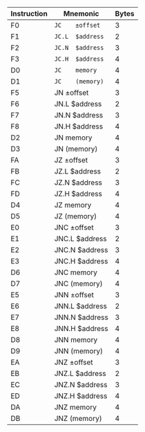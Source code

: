 |Instruction|Mnemonic             |Bytes|
|-----------|---------------------|-----|
|F0         |``JC    ±offset``    |3    |
|F1         |``JC.L  $address``   |2    |
|F2         |``JC.N  $address``   |3    |
|F3         |``JC.H  $address``   |4    |
|D0         |``JC    memory``     |4    |
|D1         |``JC    (memory)``   |4    |
|F5         |JN    ±offset   |3    |
|F6         |JN.L  $address  |2    |
|F7         |JN.N  $address  |3    |
|F8         |JN.H  $address  |4    |
|D2         |JN    memory    |4    |
|D3         |JN    (memory)  |4    |
|FA         |JZ    ±offset   |3    |
|FB         |JZ.L  $address  |2    |
|FC         |JZ.N  $address  |3    |
|FD         |JZ.H  $address  |4    |
|D4         |JZ    memory    |4    |
|D5         |JZ    (memory)  |4    |
|E0         |JNC   ±offset   |3    |
|E1         |JNC.L $address  |2    |
|E2         |JNC.N $address  |3    |
|E3         |JNC.H $address  |4    |
|D6         |JNC   memory    |4    |
|D7         |JNC   (memory)  |4    |
|E5         |JNN   ±offset   |3    |
|E6         |JNN.L $address  |2    |
|E7         |JNN.N $address  |3    |
|E8         |JNN.H $address  |4    |
|D8         |JNN   memory    |4    |
|D9         |JNN   (memory)  |4    |
|EA         |JNZ   ±offset   |3    |
|EB         |JNZ.L $address  |2    |
|EC         |JNZ.N $address  |3    |
|ED         |JNZ.H $address  |4    |
|DA         |JNZ   memory    |4    |
|DB         |JNZ   (memory)  |4    |